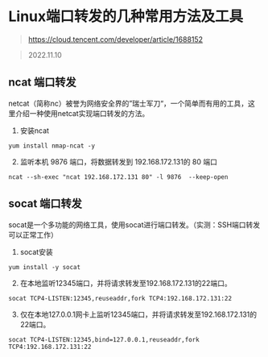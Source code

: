 # Linux端口转发的几种常用方法及工具

> https://cloud.tencent.com/developer/article/1688152

> 2022.11.10


## ncat 端口转发

netcat（简称nc）被誉为网络安全界的”瑞士军刀“，一个简单而有用的工具，这里介绍一种使用netcat实现端口转发的方法。

1. 安装ncat

```
yum install nmap-ncat -y
```

2. 监听本机 9876 端口，将数据转发到 192.168.172.131的 80 端口

```
ncat --sh-exec "ncat 192.168.172.131 80" -l 9876  --keep-open
```


## socat 端口转发

socat是一个多功能的网络工具，使用socat进行端口转发。（实测：SSH端口转发可以正常工作）


1. socat安装

```
yum install -y socat
```


2. 在本地监听12345端口，并将请求转发至192.168.172.131的22端口。

```
socat TCP4-LISTEN:12345,reuseaddr,fork TCP4:192.168.172.131:22
```


3. 仅在本地127.0.0.1网卡上监听12345端口，并将请求转发至192.168.172.131的22端口。

```
socat TCP4-LISTEN:12345,bind=127.0.0.1,reuseaddr,fork TCP4:192.168.172.131:22
```
